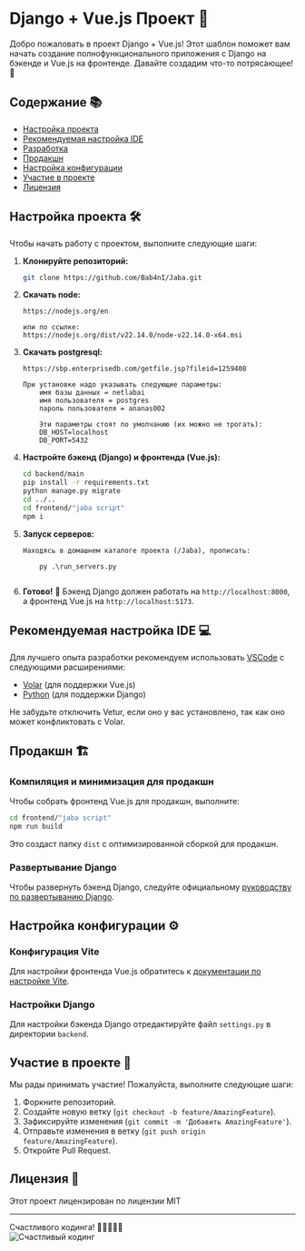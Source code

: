 # Django + Vue.js Проект 🚀

Добро пожаловать в проект Django + Vue.js! Этот шаблон поможет вам начать создание полнофункционального приложения с Django на бэкенде и Vue.js на фронтенде. Давайте создадим что-то потрясающее! 🎉

## Содержание 📚
- [Настройка проекта](#настройка-проекта-)
- [Рекомендуемая настройка IDE](#рекомендуемая-настройка-ide-)
- [Разработка](#разработка-)
- [Продакшн](#продакшн-)
- [Настройка конфигурации](#настройка-конфигурации-)
- [Участие в проекте](#участие-в-проекте-)
- [Лицензия](#лицензия-)

## Настройка проекта 🛠️

Чтобы начать работу с проектом, выполните следующие шаги:

1. **Клонируйте репозиторий:**
    ```sh
    git clone https://github.com/Bab4nI/Jaba.git
    ```

2. **Скачать node:**
    ```
    https://nodejs.org/en

    или по ссылке:
    https://nodejs.org/dist/v22.14.0/node-v22.14.0-x64.msi
    ```

3. **Скачать postgresql:**
    ```
    https://sbp.enterprisedb.com/getfile.jsp?fileid=1259408
    
    При установке надо указывать следующие параметры:
        имя базы данных = netlabai
        имя пользователя = postgres
        пароль пользователя = ananas002

        Эти параметры стоят по умолчанию (их можно не трогать):
        DB_HOST=localhost
        DB_PORT=5432
    ```

4. **Настройте бэкенд (Django) и фронтенда (Vue.js):**
    ```sh
    cd backend/main
    pip install -r requirements.txt
    python manage.py migrate
    cd ../..
    cd frontend/"jaba script"
    npm i
    ```

5. **Запуск серверов:**
    ```
    Находясь в домашнем каталоге проекта (/Jaba), прописать:
        
        py .\run_servers.py
        
    ```

6. **Готово!** 🎉 Бэкенд Django должен работать на `http://localhost:8000`, а фронтенд Vue.js на `http://localhost:5173`.

## Рекомендуемая настройка IDE 💻

Для лучшего опыта разработки рекомендуем использовать [VSCode](https://code.visualstudio.com/) с следующими расширениями:
- [Volar](https://marketplace.visualstudio.com/items?itemName=Vue.volar) (для поддержки Vue.js)
- [Python](https://marketplace.visualstudio.com/items?itemName=ms-python.python) (для поддержки Django)

Не забудьте отключить Vetur, если оно у вас установлено, так как оно может конфликтовать с Volar.

## Продакшн 🏗️

### Компиляция и минимизация для продакшн

Чтобы собрать фронтенд Vue.js для продакшн, выполните:
```sh
cd frontend/"jaba script"
npm run build
```
Это создаст папку `dist` с оптимизированной сборкой для продакшн.

### Развертывание Django

Чтобы развернуть бэкенд Django, следуйте официальному [руководству по развертыванию Django](https://docs.djangoproject.com/en/4.0/howto/deployment/).

## Настройка конфигурации ⚙️

### Конфигурация Vite

Для настройки фронтенда Vue.js обратитесь к [документации по настройке Vite](https://vite.dev/config/).

### Настройки Django

Для настройки бэкенда Django отредактируйте файл `settings.py` в директории `backend`.

## Участие в проекте 🤝

Мы рады принимать участие! Пожалуйста, выполните следующие шаги:

1. Форкните репозиторий.
2. Создайте новую ветку (`git checkout -b feature/AmazingFeature`).
3. Зафиксируйте изменения (`git commit -m 'Добавить AmazingFeature'`).
4. Отправьте изменения в ветку (`git push origin feature/AmazingFeature`).
5. Откройте Pull Request.

## Лицензия 📄

Этот проект лицензирован по лицензии MIT

---

Счастливого кодинга! 🎉👨‍💻👩‍💻  
![Счастливый кодинг](https://gifs.obs.ru-moscow-1.hc.sbercloud.ru/49fde73c1c7716bc51af25ffe7a549e5a48087e125338952e4d0e1f404dfb302.gif)
